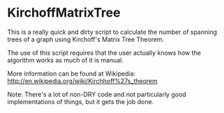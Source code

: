 # KirchoffMatrixTree

This is a really quick and dirty script to calculate the number of spanning trees of a graph using Kirchoff's Matrix Tree Theorem.

The use of this script requires that the user actually knows how the algorithm works as much of it is manual.

More information can be found at Wikipedia: http://en.wikipedia.org/wiki/Kirchhoff%27s_theorem

Note: There's a lot of non-DRY code and not particularly good implementations of things, but it gets the job done.
